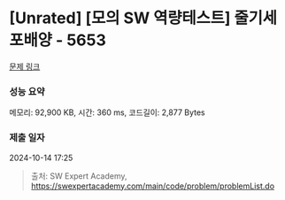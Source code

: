 # [Unrated] [모의 SW 역량테스트] 줄기세포배양 - 5653 

[문제 링크](https://swexpertacademy.com/main/code/problem/problemDetail.do?contestProbId=AWXRJ8EKe48DFAUo) 

### 성능 요약

메모리: 92,900 KB, 시간: 360 ms, 코드길이: 2,877 Bytes

### 제출 일자

2024-10-14 17:25



> 출처: SW Expert Academy, https://swexpertacademy.com/main/code/problem/problemList.do